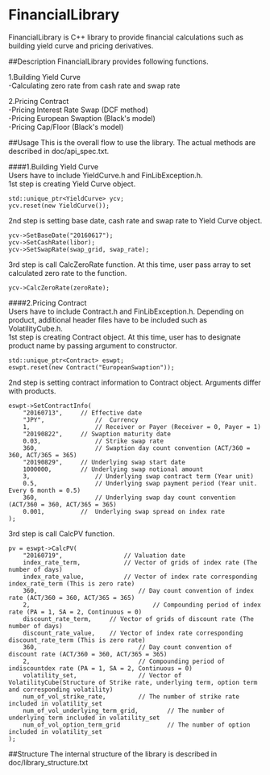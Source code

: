 
FinancialLibrary
==================

FinancialLibrary is C++ library to provide financial calculations such as building yield curve and pricing derivatives.  
  
  

##Description
FinancialLibrary provides following functions.

1.Building Yield Curve  
	-Calculating zero rate from cash rate and swap rate 

2.Pricing Contract  
	-Pricing Interest Rate Swap (DCF method)  
	-Pricing European Swaption  (Black's model)  
	-Pricing Cap/Floor  (Black's model)

##Usage
This is the overall flow to use the library. The actual methods are described in doc/api_spec.txt.  
  
####1.Building Yield Curve  
Users have to include YieldCurve.h and FinLibException.h.  
1st step is creating Yield Curve object.  
```
std::unique_ptr<YieldCurve> ycv;
ycv.reset(new YieldCurve());  
```
2nd step is setting base date, cash rate and swap rate to Yield Curve object.  
```
ycv->SetBaseDate("20160617");
ycv->SetCashRate(libor);
ycv->SetSwapRate(swap_grid, swap_rate);  
```
3rd step is call CalcZeroRate function. At this time, user pass array to set calculated zero rate to the function.  
```
ycv->CalcZeroRate(zeroRate);  
```
  
  
####2.Pricing Contract  
Users have to include Contract.h and FinLibException.h. Depending on product, additional header files have to be included such as VolatilityCube.h.    
1st step is creating Contract object. At this time, user has to designate product name by passing argument to constructor.  
```
std::unique_ptr<Contract> eswpt;
eswpt.reset(new Contract("EuropeanSwaption"));  
```
2nd step is setting contract information to Contract object. Arguments differ with products.  
```
eswpt->SetContractInfo(
	"20160713", 	// Effective date
	"JPY", 				//	Currency
	1, 					// Receiver or Payer (Receiver = 0, Payer = 1)
	"20190822", 	// Swaption maturity date
	0.03, 				// Strike swap rate
	360, 				// Swaption day count convention (ACT/360 = 360, ACT/365 = 365)
	"20190829", 	// Underlying swap start date
	1000000, 		// Underlying swap notional amount
	3, 					// Underlying swap contract term (Year unit)
	0.5, 				// Underlying swap payment period (Year unit. Every 6 month = 0.5)
	360, 				// Underlying swap day count convention (ACT/360 = 360, ACT/365 = 365)
	0.001, 			//  Underlying swap spread on index rate
);
```
3rd step is call CalcPV function.  
```
pv = eswpt->CalcPV(
	"20160719", 				// Valuation date
	index_rate_term, 			// Vector of grids of index rate (The number of days)
	index_rate_value, 			// Vector of index rate corresponding index_rate_term (This is zero rate)
	360, 							// Day count convention of index rate (ACT/360 = 360, ACT/365 = 365)
	2, 									// Compounding period of index rate (PA = 1, SA = 2, Continuous = 0)
	discount_rate_term, 	// Vector of grids of discount rate (The number of days)
	discount_rate_value, 	// Vector of index rate corresponding discount_rate_term (This is zero rate)
	360, 							// Day count convention of discount rate (ACT/360 = 360, ACT/365 = 365)
	2, 								// Compounding period of indiscountdex rate (PA = 1, SA = 2, Continuous = 0)
	volatility_set, 				// Vector of VolatilityCube(Structure of Strike rate, underlying term, option term and corresponding volatility)
	num_of_vol_strike_rate, 		// The number of strike rate included in volatility_set
	num_of_vol_underlying_term_grid, 		// The number of underlying term included in volatility_set
	num_of_vol_option_term_grid				// The number of option included in volatility_set
);
```


##Structure
The internal structure of the library is described in doc/library_structure.txt

  
